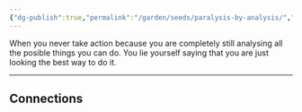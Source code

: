 ```yaml
---
{"dg-publish":true,"permalink":"/garden/seeds/paralysis-by-analysis/","created":"2025-03-25T07:33:40.989+01:00","updated":"2025-03-25T07:35:58.496+01:00"}
---
```


When you never take action because you are completely still analysing all the posible things you can do. You lie yourself saying that you are just looking the best way to do it.

---

## Connections
